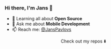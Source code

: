 ### Hi there, I'm Jans 👋

- 🌱 Learning all about **Open Source**
- 💬 Ask me about **Mobile Development**
- 📫 Reach me: [@JansPavlovs](https://twitter.com/JansPavlovs)<br>

<p align="center">
Check out my repos ⬇️  
</p>
